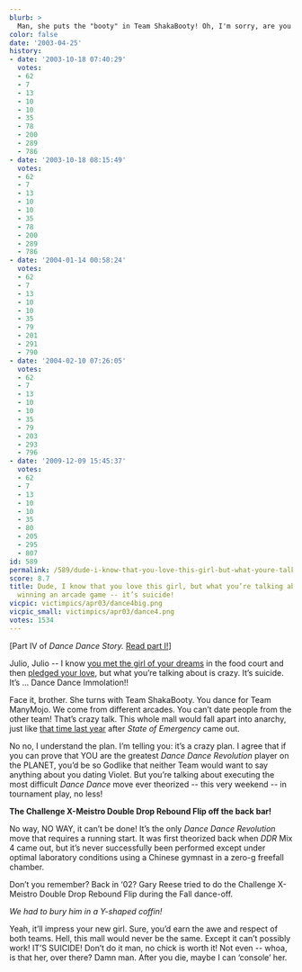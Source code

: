 ```yaml
---
blurb: >
  Man, she puts the "booty" in Team ShakaBooty! Oh, I'm sorry, are you still alive?
color: false
date: '2003-04-25'
history:
- date: '2003-10-18 07:40:29'
  votes:
  - 62
  - 7
  - 13
  - 10
  - 10
  - 35
  - 78
  - 200
  - 289
  - 786
- date: '2003-10-18 08:15:49'
  votes:
  - 62
  - 7
  - 13
  - 10
  - 10
  - 35
  - 78
  - 200
  - 289
  - 786
- date: '2004-01-14 00:58:24'
  votes:
  - 62
  - 7
  - 13
  - 10
  - 10
  - 35
  - 79
  - 201
  - 291
  - 790
- date: '2004-02-10 07:26:05'
  votes:
  - 62
  - 7
  - 13
  - 10
  - 10
  - 35
  - 79
  - 203
  - 293
  - 796
- date: '2009-12-09 15:45:37'
  votes:
  - 62
  - 7
  - 13
  - 10
  - 10
  - 35
  - 80
  - 205
  - 295
  - 807
id: 589
permalink: /589/dude-i-know-that-you-love-this-girl-but-what-youre-talking-about-isnt-merely-winning-an-arcade-game--its-suicide/
score: 8.7
title: Dude, I know that you love this girl, but what you’re talking about isn’t merely
  winning an arcade game -- it’s suicide!
vicpic: victimpics/apr03/dance4big.png
vicpic_small: victimpics/apr03/dance4.png
votes: 1534
---
```


\[Part IV of *Dance Dance Story.* [Read part I!](@/victim/586.md)\]

Julio, Julio -- I know [you met the girl of your
dreams](@/victim/587.md) in the food court and then [pledged your
love](@/victim/588.md), but what you’re talking about is crazy. It’s
suicide. It’s ... Dance Dance Immolation!!

Face it, brother. She turns with Team ShakaBooty. You dance for Team
ManyMojo. We come from different arcades. You can’t date people from the
other team! That’s crazy talk. This whole mall would fall apart into
anarchy, just like [that time last year](@/victim/311.md) after
*State of Emergency* came out.

No no, I understand the plan. I’m telling you: it’s a crazy plan. I
agree that if you can prove that YOU are the greatest *Dance Dance
Revolution* player on the PLANET, you’d be so Godlike that neither Team
would want to say anything about you dating Violet. But you’re talking
about executing the most difficult *Dance Dance* move ever theorized --
this very weekend -- in tournament play, no less!

**The Challenge X-Meistro Double Drop Rebound Flip off the back bar!**

No way, NO WAY, it can’t be done! It’s the only *Dance Dance Revolution*
move that requires a running start. It was first theorized back when
*DDR* Mix 4 came out, but it’s never successfully been performed except
under optimal laboratory conditions using a Chinese gymnast in a zero-g
freefall chamber.

Don’t you remember? Back in ‘02? Gary Reese tried to do the Challenge
X-Meistro Double Drop Rebound Flip during the Fall dance-off.

*We had to bury him in a Y-shaped coffin!*

Yeah, it’ll impress your new girl. Sure, you’d earn the awe and respect
of both teams. Hell, this mall would never be the same. Except it can’t
possibly work! IT’S SUICIDE! Don’t do it man, no chick is worth it! Not
even -- whoa, is that her, over there? Damn man. After you die, maybe I
can ‘console’ her.